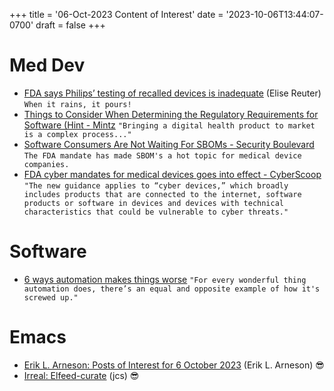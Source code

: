 +++
title = '06-Oct-2023 Content of Interest'
date = '2023-10-06T13:44:07-0700'
draft = false
+++


# Med Dev

-   [FDA says Philips’ testing of recalled devices is inadequate](https://www.medtechdive.com/news/fda-philips-testing-recalled-devices-inadequate/695865/) (Elise Reuter)
    `When it rains, it pours!`
-   [Things to Consider When Determining the Regulatory Requirements for Software (Hint - Mintz](https://www.google.com/url?rct=j&sa=t&url=https://www.mintz.com/insights-center/viewpoints/2791/2023-09-28-things-consider-when-determining-regulatory-requirements&ct=ga&cd=CAIyGjdmYTYyZTUxM2FiM2QxMmY6Y29tOmVuOlVT&usg=AOvVaw0h7xNX_Z1vNtCsAHkt20zV)
    `"Bringing a digital health product to market is a complex process..."`
-   [Software Consumers Are Not Waiting For SBOMs - Security Boulevard](https://www.google.com/url?rct=j&sa=t&url=https://securityboulevard.com/2023/10/software-consumers-are-not-waiting-for-sboms/&ct=ga&cd=CAIyGjdmYTYyZTUxM2FiM2QxMmY6Y29tOmVuOlVT&usg=AOvVaw0gjOuehsoSthyGYTFXEHT0)
    `The FDA mandate has made SBOM's a hot topic for medical device companies.`
-   [FDA cyber mandates for medical devices goes into effect - CyberScoop](https://www.google.com/url?rct=j&sa=t&url=https://cyberscoop.com/fda-cybersecurity-medical-devices/&ct=ga&cd=CAIyGjdmYTYyZTUxM2FiM2QxMmY6Y29tOmVuOlVT&usg=AOvVaw1vnTFYR-VxTE18wgF_-pi0)
    `"The new guidance applies to “cyber devices,” which broadly includes products that are connected to the internet, software products or software in devices and devices with technical characteristics that could be vulnerable to cyber threats."`


# Software

-   [6 ways automation makes things worse](https://www.infoworld.com/article/3707253/6-ways-automation-makes-things-worse.html#tk.rss_applicationdevelopment)
    `"For every wonderful thing automation does, there’s an equal and opposite example of how it's screwed up."`


# Emacs

-   [Erik L. Arneson: Posts of Interest for 6 October 2023](https://arnesonium.com/2023/10/6-posts-of-interest) (Erik L. Arneson)
    😎
-   [Irreal: Elfeed-curate](https://irreal.org/blog/?p=11683) (jcs)
    😎

